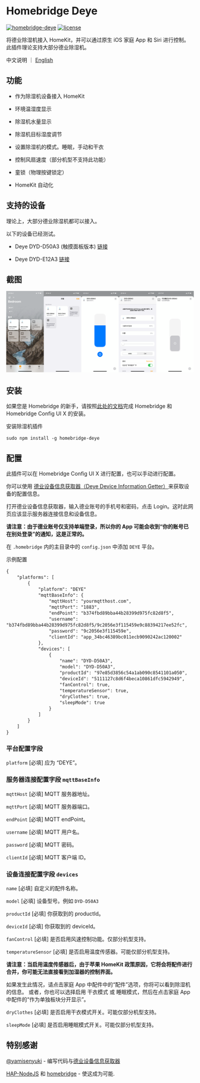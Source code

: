 # Homebridge Deye

[![homebridge-deye](https://badgen.net/npm/v/homebridge-deye?icon=npm)](https://www.npmjs.com/package/homebridge-deye)
[![license](https://badgen.net/github/license/IcesandSora/homebridge-deye)](https://github.com/IcesandSora/homebridge-deye/blob/master/LICENSE)

将德业除湿机接入 HomeKit，并可以通过原生 iOS 家庭 App 和 Siri 进行控制。此插件理论支持大部分德业除湿机。

中文说明 ｜ [English](https://github.com/IcesandSora/homebridge-deye/blob/master/README.md)

## 功能

- 作为除湿机设备接入 HomeKit

- 环境温湿度显示

- 除湿机水量显示

- 除湿机目标湿度调节

- 设置除湿机的模式。睡眠，手动和干衣

- 控制风扇速度（部分机型不支持此功能）

- 童锁（物理按键锁定）

- HomeKit 自动化

## 支持的设备

理论上，大部分德业除湿机都可以接入。

以下的设备已经测试。

- Deye DYD-D50A3 (触摸面板版本) [链接](http://www.deye.cn/new/2020/04/14/%E5%AE%B6%E7%94%A8%E9%99%A4%E6%B9%BF%E6%9C%BAdyd-d50a3/)

- Deye DYD-E12A3 [链接](http://www.deye.cn/new/2020/04/15/%e5%ae%b6%e7%94%a8%e9%99%a4%e6%b9%bf%e6%9c%badyd-e12a3/)

## 截图

<center class="half">
    <img src="../README/img/Screenshot-ZH.png"/>
</center>

## 安装

如果您是 Homebridge 的新手，请按照[此处的文档](https://github.com/homebridge/homebridge/wiki)完成 Homebridge 和 Homebridge Config UI X 的安装。

安装除湿机插件

```
sudo npm install -g homebridge-deye
```

## 配置

此插件可以在 Homebridge Config UI X 进行配置，也可以手动进行配置。

你可以使用 [德业设备信息获取器（Deye Device Information Getter）](https://deyedev.tat.moe/)来获取设备的配置信息。

打开德业设备信息获取器，输入德业账号的手机号和密码，点击 Login。这时此网页应该显示服务器连接信息和设备信息。

**请注意：由于德业账号仅支持单端登录，所以你的 App 可能会收到“你的账号已在别处登录”的通知，这是正常的。**

在 `.homebridge` 内的主目录中的 `config.json` 中添加 `DEYE` 平台。

示例配置

```
{
    "platforms": [
        {
            "platform": "DEYE"
            "mqttBaseInfo": {
                "mqttHost": "yourmqtthost.com",
                "mqttPort": "1883",
                "endPoint": "b374fbd89bba44b28399d975fc82d8f5",
                "username": "b374fbd89bba44b28399d975fc82d8f5/9c2056e3f115459e9c88394217ee52fc",
                "password": "9c2056e3f115459e",
                "clientId": "app_34bc46389bc011ecb9090242ac120002"
            },
            "devices": [
                {
                    "name": "DYD-D50A3",
                    "model": "DYD-D50A3",
                    "productId": "97e85d3856c54a1ab090c8541101a050",
                    "deviceId": "5111127c8d6f4beca10861dfc5942949",
                    "fanControl": true,
                    "temperatureSensor": true,
                    "dryClothes": true,
                    "sleepMode": true
                }
            ]
        }
    ]
}
```

### 平台配置字段

`platform` [必填] 应为 “DEYE”。

### 服务器连接配置字段 `mqttBaseInfo`

`mqttHost` [必填] MQTT 服务器地址。

`mqttPort` [必填] MQTT 服务器端口。

`endPoint` [必填] MQTT endPoint。

`username` [必填] MQTT 用户名。

`password` [必填] MQTT 密码。

`clientId` [必填] MQTT 客户端 ID。

### 设备连接配置字段 `devices`

`name` [必填] 自定义的配件名称。

`model` [必填] 设备型号。例如 `DYD-D50A3`

`productId` [必填] 你获取到的 productId。

`deviceId` [必填] 你获取到的 deviceId。

`fanControl` [必填] 是否启用风速控制功能。仅部分机型支持。

`temperatureSensor` [必填] 是否启用温度传感器。可能仅部分机型支持。

**请注意：当启用温度传感器后，由于苹果 HomeKit 政策原因，它将会将配件进行合并，你可能无法直接看到加湿器的控制界面。**

如果发生此情况，请点击家庭 App 中配件中的“配件”选项，你将可以看到除湿机的信息。
或者，你也可以选择启用 干衣模式 或 睡眠模式，然后在点击家庭 App 中配件的“作为单独板块分开显示”。

`dryClothes` [必填] 是否启用干衣模式开关。可能仅部分机型支持。

`sleepMode` [必填] 是否启用睡眠模式开关。可能仅部分机型支持。

## 特别感谢

[@yamisenyuki](https://github.com/yamisenyuki) - 编写代码与[德业设备信息获取器](https://github.com/yamisenyuki/Deye-Device-Information-Getter)

[HAP-NodeJS](https://github.com/KhaosT/HAP-NodeJS) 和 [homebridge](https://github.com/nfarina/homebridge) - 使这成为可能.

